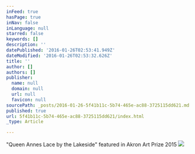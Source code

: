 ```yaml
---
inFeed: true
hasPage: true
inNav: false
inLanguage: null
starred: false
keywords: []
description: ''
datePublished: '2016-01-26T02:53:41.949Z'
dateModified: '2016-01-26T02:53:32.626Z'
title: ''
author: []
authors: []
publisher:
  name: null
  domain: null
  url: null
  favicon: null
sourcePath: _posts/2016-01-26-5f41b11c-5b74-465e-ac88-3725115dd621.md
published: true
url: 5f41b11c-5b74-465e-ac88-3725115dd621/index.html
_type: Article

---
```

"Queen Annes Lace by the Lakeside" featured in Akron Art Prize 2015
![](https://the-grid-user-content.s3-us-west-2.amazonaws.com/448dabb6-73ab-4345-998a-846596e5dbc8.jpg)